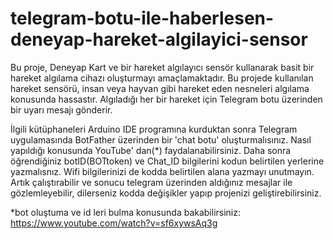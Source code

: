# telegram-botu-ile-haberlesen-deneyap-hareket-algilayici-sensor
Bu proje, Deneyap Kart ve bir hareket algılayıcı sensör kullanarak basit bir hareket algılama cihazı oluşturmayı amaçlamaktadır. Bu projede kullanılan hareket sensörü, insan veya hayvan gibi hareket eden nesneleri algılama konusunda hassastır. Algıladığı her bir hareket için Telegram botu üzerinden bir uyarı mesajı gönderir.

İlgili kütüphaneleri Arduino IDE programına kurduktan sonra Telegram uygulamasında BotFather üzerinden bir 'chat botu' oluşturmalısınız. Nasıl yapıldığı konusunda YouTube' dan(*) faydalanabilirsiniz.  Daha sonra öğrendiğiniz botID(BOTtoken) ve Chat_ID bilgilerini kodun belirtilen yerlerine yazmalısnız. Wifi bilgilerinizi de kodda belirtilen alana yazmayı unutmayın. Artık çalıştırabilir ve sonucu telegram üzerinden aldığınız mesajlar ile gözlemleyebilir, dilerseniz kodda değişikler yapıp projenizi geliştirebilirsiniz.

*bot oluştuma ve id leri bulma konusunda bakabilirsiniz: https://www.youtube.com/watch?v=sf6xywsAq3g
